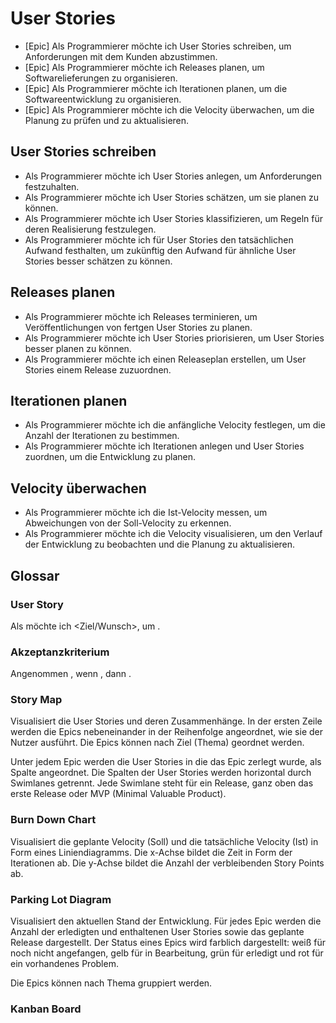 # User Stories

*   [Epic] Als Programmierer möchte ich User Stories schreiben, um Anforderungen
    mit dem Kunden abzustimmen.
*   [Epic] Als Programmierer möchte ich Releases planen, um Softwarelieferungen
    zu organisieren.
*   [Epic] Als Programmierer möchte ich Iterationen planen, um die
    Softwareentwicklung zu organisieren. 
*   [Epic] Als Programmierer möchte ich die Velocity überwachen, um die Planung
    zu prüfen und zu aktualisieren.

## User Stories schreiben

*   Als Programmierer möchte ich User Stories anlegen, um Anforderungen
    festzuhalten.
*   Als Programmierer möchte ich User Stories schätzen, um sie planen zu können.
*   Als Programmierer möchte ich User Stories klassifizieren, um Regeln für
    deren Realisierung festzulegen.
*   Als Programmierer möchte ich für User Stories den tatsächlichen Aufwand
    festhalten, um zukünftig den Aufwand für ähnliche User Stories besser
    schätzen zu können.

## Releases planen

*   Als Programmierer möchte ich Releases terminieren, um Veröffentlichungen
    von fertgen User Stories zu planen.
*   Als Programmierer möchte ich User Stories priorisieren, um User Stories
    besser planen zu können.
*   Als Programmierer möchte ich einen Releaseplan erstellen, um User Stories
    einem Release zuzuordnen.

## Iterationen planen

*   Als Programmierer möchte ich die anfängliche Velocity festlegen, um die
    Anzahl der Iterationen zu bestimmen.
*   Als Programmierer möchte ich Iterationen anlegen und User Stories zuordnen,
    um die Entwicklung zu planen.

## Velocity überwachen

*   Als Programmierer möchte ich die Ist-Velocity messen, um Abweichungen von
    der Soll-Velocity zu erkennen.
*   Als Programmierer möchte ich die Velocity visualisieren, um den Verlauf der
    Entwicklung zu beobachten und die Planung zu aktualisieren.

## Glossar

### User Story

Als <Rolle> möchte ich <Ziel/Wunsch>, um <Nutzen>.

### Akzeptanzkriterium

Angenommen <Vorbedingung>, wenn <Aktion>, dann <Ergebnis>.

### Story Map

Visualisiert die User Stories und deren Zusammenhänge. In der ersten Zeile
werden die Epics nebeneinander in der Reihenfolge angeordnet, wie sie der Nutzer
ausführt. Die Epics können nach Ziel (Thema) geordnet werden. 

Unter jedem Epic werden die User Stories in die das Epic zerlegt wurde, als
Spalte angeordnet. Die Spalten der User Stories werden horizontal durch
Swimlanes getrennt. Jede Swimlane steht für ein Release, ganz oben das erste
Release oder MVP (Minimal Valuable Product).

### Burn Down Chart

Visualisiert die geplante Velocity (Soll) und die tatsächliche Velocity (Ist) in
Form eines Liniendiagramms. Die x-Achse bildet die Zeit in Form der Iterationen
ab. Die y-Achse bildet die Anzahl der verbleibenden Story Points ab. 

### Parking Lot Diagram

Visualisiert den aktuellen Stand der Entwicklung. Für jedes Epic werden die
Anzahl der erledigten und enthaltenen User Stories sowie das geplante Release
dargestellt. Der Status eines Epics wird farblich dargestellt: weiß für noch
nicht angefangen, gelb für in Bearbeitung, grün für erledigt und rot für ein
vorhandenes Problem. 

Die Epics können nach Thema gruppiert werden.

### Kanban Board
